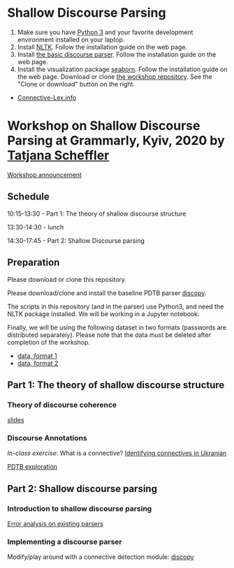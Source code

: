 # Shallow Discourse Parsing

1. Make sure you have [Python 3](https://www.python.org/downloads/) and your favorite development environment installed on your laptop.
2. Install [NLTK](http://www.nltk.org/install.html). Follow the installation guide on the web page.
3. Install [the basic discourse parser](https://github.com/rknaebel/discopy/security/advisories). Follow the installation guide on the web page.
4. Install the visualization package [seaborn](https://seaborn.pydata.org/installing.html). Follow the installation guide on the web page.
Download or clone [the workshop repository](https://github.com/TScheffler/2020grammarly_ws). See the "Clone or download" button on the right.

- [Connective-Lex.info](http://connective-lex.info)


# Workshop on Shallow Discourse Parsing at Grammarly, Kyiv, 2020 by [Tatjana Scheffler](https://github.com/TScheffler)

[Workshop announcement](https://grammarly.ai/compling-workshop-shallow-discourse-parsing/)

## Schedule

10:15-13:30 - Part 1: The theory of shallow discourse structure

13:30-14:30 - lunch

14:30-17:45 - Part 2: Shallow Discourse parsing

## Preparation

Please download or clone this repository.

Please download/clone and install the baseline PDTB parser [discopy](https://github.com/rknaebel/discopy).

The scripts in this repository (and in the parser) use Python3, and need the NLTK package installed. We will be working in a Jupyter notebook.

Finally, we will be using the following dataset in two formats (passwords are distributed separately). Please note that the data must be deleted after completion of the workshop.
- [data, format 1](https://boxup.uni-potsdam.de/index.php/s/MxSceyJFraNz5cm)
- [data, format 2](https://boxup.uni-potsdam.de/index.php/s/7Y462x0PtMeTdBq)



## Part 1: The theory of shallow discourse structure

### Theory of discourse coherence

[slides](https://github.com/ElizaLo/NLP-Natural-Language-Processing/blob/master/Shallow%20Discourse%20Parsing/disc-parsing-workshop-slides-compressed.pdf)

### Discourse Annotations

*In-class exercise*: What is a connective? [Identifying connectives in Ukranian](uk_connectives/)

[PDTB exploration](pdtb_exploration/)

## Part 2: Shallow discourse parsing

### Introduction to shallow discourse parsing

[Error analysis on existing parsers](https://github.com/TScheffler/2019ESSLLI-discparsing/tree/master/day3#existing-discourse-parsers-for-english_)

### Implementing a discourse parser

Modify/play around with a connective detection module: [discopy](https://github.com/rknaebel/discopy)
